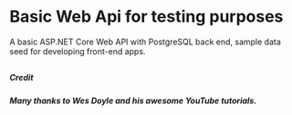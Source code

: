 # Basic Web Api for testing purposes
A basic ASP.NET Core Web API with PostgreSQL back end, sample data seed for developing front-end apps.

## <h5>Credit</h5>

<h5>Many thanks to Wes Doyle and his awesome YouTube tutorials.</h5>
